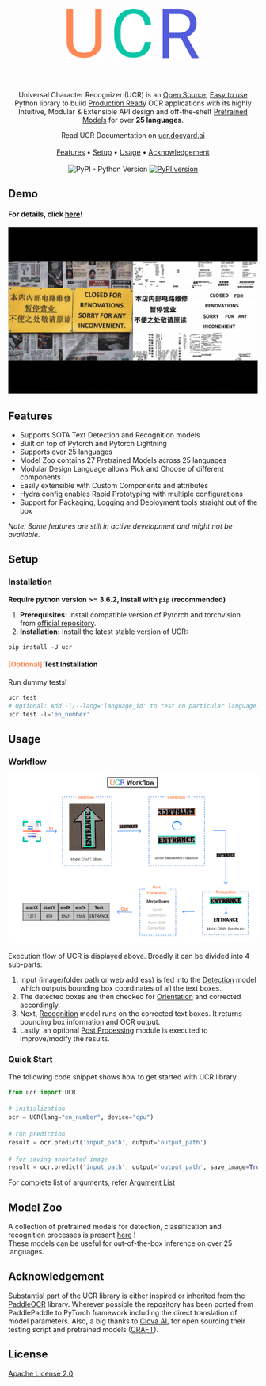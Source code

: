 <br> <br>
<p align="center"><img src="docs/static/images/VectorU.svg" alt="Github Runner Covergae Status" height="100">&nbsp;&nbsp;&nbsp;&nbsp;&nbsp;&nbsp;<img src="docs/static/images/VectorC.svg" alt="Github Runner Covergae Status" height="100">&nbsp;&nbsp;&nbsp;&nbsp;&nbsp;&nbsp;<img src="docs/static/images/VectorR.svg" alt="Github Runner Covergae Status" height="100"></p>
<br> <br>
<p align="center">Universal Character Recognizer (UCR) is an <u>Open Source</u>, <u>Easy to use</u> Python library to build <u>Production Ready</u> OCR applications with its highly Intuitive,  Modular & Extensible API design and off-the-shelf <a href="docs/modelzoo.md">Pretrained Models</a> for over <b>25 languages</b>.</p>
<p align="center">
  Read UCR Documentation on <u><a href="https://ucr.docyard.ai/">ucr.docyard.ai</a></u>
  <br> <br>
  <a href="#about">Features</a> •
  <a href="#setup">Setup</a> •
  <a href="#usage">Usage</a> •
  <a href="#acknowledgement">Acknowledgement</a>
  <br> <br>
  <img alt="PyPI - Python Version" src="https://img.shields.io/pypi/pyversions/ucr">
  <a href="https://badge.fury.io/py/ucr"><img src="https://badge.fury.io/py/ucr.svg" alt="PyPI version"></a>
</p>

## Demo

#### For details, click [here](https://ucr.docyard.ai/demo)!

<p align="center"><img src="docs/static/images/demo.gif"/></p>

## Features

- Supports SOTA Text Detection and Recognition models
- Built on top of Pytorch and Pytorch Lightning
- Supports over 25 languages
- Model Zoo contains 27 Pretrained Models across 25 languages
- Modular Design Language allows Pick and Choose of different components
- Easily extensible with Custom Components and attributes
- Hydra config enables Rapid Prototyping with multiple configurations
- Support for Packaging, Logging and Deployment tools straight out of the box

*Note: Some features are still in active development and might not be available.*
## Setup

### Installation

**Require python version >= 3.6.2, install with `pip` (recommended)**

1. <b>Prerequisites:</b> Install compatible version of Pytorch and torchvision from [official repository](https://pytorch.org/get-started/locally/).
2. <b>Installation:</b> Install the latest stable version of UCR:
```shell
pip install -U ucr
```

#### <span style="color:#FF8856">[Optional]</span> Test Installation

Run dummy tests!
```python
ucr test
# Optional: Add -l/--lang='language_id' to test on particular language!
ucr test -l='en_number'
```  


## Usage
### Workflow


<p align="center"><img src="docs/static/images/workflow.png"/></p>

Execution flow of UCR is displayed above. Broadly it can be divided into 4 sub-parts:

1. Input (image/folder path or web address) is fed into the <u>Detection</u> model which outputs bounding box coordinates of all the text boxes.
2. The detected boxes are then checked for <u>Orientation</u> and corrected accordingly.
3. Next, <u>Recognition</u> model runs on the corrected text boxes. It returns bounding box information and OCR output.
4. Lastly, an optional <u>Post Processing</u> module is executed to improve/modify the results.

### Quick Start

The following code snippet shows how to get started with UCR library.

```python
from ucr import UCR

# initialization
ocr = UCR(lang="en_number", device="cpu")

# run prediction
result = ocr.predict('input_path', output='output_path')

# for saving annotated image
result = ocr.predict('input_path', output='output_path', save_image=True)
```
For complete list of arguments, refer <a href="docs/tldr.md/#argument-list">Argument List</a>

## Model Zoo

A collection of pretrained models for detection, classification and recognition processes is present <a href="ucr.docyard.ai/modelzoo">here</a> !  
These models can be useful for out-of-the-box inference on over 25 languages.


## Acknowledgement

Substantial part of the UCR library is either inspired or inherited from the [PaddleOCR](https://github.com/PaddlePaddle/PaddleOCR) library. Wherever possible the repository has been ported from PaddlePaddle to PyTorch framework including the direct translation of model parameters.
Also, a big thanks to [Clova AI](https://clova.ai/en/research/research-areas.html), for open sourcing their testing script and pretrained models ([CRAFT](https://github.com/clovaai/CRAFT-pytorch)).  

## License

[Apache License 2.0](LICENSE)
